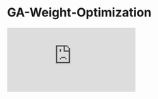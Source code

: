 # GA-Weight-Optimization

[![](http://JamesPeralta.github.io/Self-Driving-Car/Proposal.pdf)](/Proposal-1.png)


